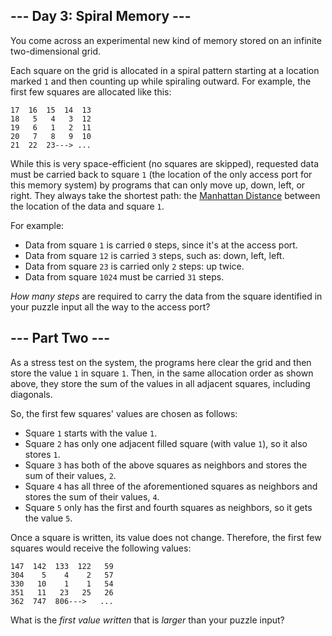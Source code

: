 ## --- Day 3: Spiral Memory ---

You come across an experimental new kind of memory stored on an <span title="Good thing we have all these infinite two-dimensional grids lying around!">infinite two-dimensional grid</span>.

Each square on the grid is allocated in a spiral pattern starting at a location marked `1` and then counting up while spiraling outward. For example, the first few squares are allocated like this:

    17  16  15  14  13
    18   5   4   3  12
    19   6   1   2  11
    20   7   8   9  10
    21  22  23---> ...
    

While this is very space-efficient (no squares are skipped), requested data must be carried back to square `1` (the location of the only access port for this memory system) by programs that can only move up, down, left, or right. They always take the shortest path: the [Manhattan Distance](https://en.wikipedia.org/wiki/Taxicab_geometry) between the location of the data and square `1`.

For example:

*   Data from square `1` is carried `0` steps, since it's at the access port.
*   Data from square `12` is carried `3` steps, such as: down, left, left.
*   Data from square `23` is carried only `2` steps: up twice.
*   Data from square `1024` must be carried `31` steps.

_How many steps_ are required to carry the data from the square identified in your puzzle input all the way to the access port?

## --- Part Two ---

As a stress test on the system, the programs here clear the grid and then store the value `1` in square `1`. Then, in the same allocation order as shown above, they store the sum of the values in all adjacent squares, including diagonals.

So, the first few squares' values are chosen as follows:

*   Square `1` starts with the value `1`.
*   Square `2` has only one adjacent filled square (with value `1`), so it also stores `1`.
*   Square `3` has both of the above squares as neighbors and stores the sum of their values, `2`.
*   Square `4` has all three of the aforementioned squares as neighbors and stores the sum of their values, `4`.
*   Square `5` only has the first and fourth squares as neighbors, so it gets the value `5`.

Once a square is written, its value does not change. Therefore, the first few squares would receive the following values:

    147  142  133  122   59
    304    5    4    2   57
    330   10    1    1   54
    351   11   23   25   26
    362  747  806--->   ...
    

What is the _first value written_ that is _larger_ than your puzzle input?